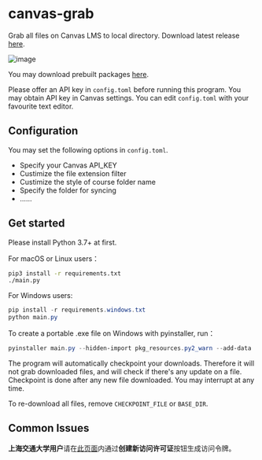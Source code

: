 # canvas-grab

Grab all files on Canvas LMS to local directory. Download latest release
[here](https://github.com/skyzh/canvas_grab/archive/master.zip).

![image](https://user-images.githubusercontent.com/4198311/75742884-0b7e2180-5d4a-11ea-800a-e57bd2fa42ac.png)


You may download prebuilt packages [here](https://github.com/skyzh/canvas_grab/releases).

Please offer an API key in `config.toml` before running this program.
You may obtain API key in Canvas settings. You can edit `config.toml`
with your favourite text editor.

## Configuration

You may set the following options in `config.toml`.

- Specify your Canvas API_KEY
- Custimize the file extension filter
- Custimize the style of course folder name
- Specify the folder for syncing
- ……

## Get started

Please install Python 3.7+ at first.

For macOS or Linux users：

```bash
pip3 install -r requirements.txt
./main.py
```

For Windows users:
```powershell
pip install -r requirements.windows.txt
python main.py
```

To create a portable .exe file on Windows with pyinstaller, run：

```powershell
pyinstaller main.py --hidden-import pkg_resources.py2_warn --add-data 'config.example.toml;.' --onefile
```


The program will automatically checkpoint your downloads. Therefore
it will not grab downloaded files, and will check if there's any update
on a file. Checkpoint is done after any new file downloaded.
You may interrupt at any time.

To re-download all files, remove `CHECKPOINT_FILE` or `BASE_DIR`.

## Common Issues

**上海交通大学用户**请在[此页面](https://oc.sjtu.edu.cn/profile/settings)内通过**创建新访问许可证**按钮生成访问令牌。
